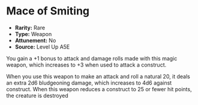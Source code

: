 
# Mace of Smiting

* **Rarity:** Rare
* **Type:** Weapon
* **Attunement:** No
* **Source:** Level Up A5E


You gain a +1 bonus to attack and damage rolls made with this magic weapon, which increases to +3 when used to attack a construct.

When you use this weapon to make an attack and roll a natural 20, it deals an extra 2d6 bludgeoning damage, which increases to 4d6 against construct. When this weapon reduces a construct to 25 or fewer hit points, the creature is destroyed
